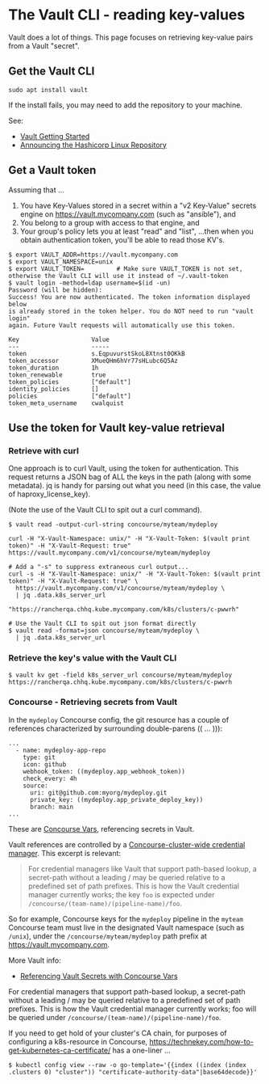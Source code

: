 # The Vault CLI - reading key-values

Vault does a lot of things.  This page focuses on retrieving key-value pairs from a Vault "secret".

## Get the Vault CLI
```
sudo apt install vault
```
If the install fails, you may need to add the repository to your machine.

See:
- [Vault Getting Started](https://learn.hashicorp.com/tutorials/vault/getting-started-install)
- [Announcing the Hashicorp Linux Repository](https://www.hashicorp.com/blog/announcing-the-hashicorp-linux-repository)

## Get a Vault token
Assuming that ...

1. You have Key-Values stored in a secret within a "v2 Key-Value" secrets engine on https://vault.mycompany.com (such as "ansible"), and
1. You belong to a group with access to that engine, and
1. Your group's policy lets you at least "read" and "list",
...then when you obtain authentication token, you'll be able to read those KV's.

```
$ export VAULT_ADDR=https://vault.mycompany.com
$ export VAULT_NAMESPACE=unix
$ export VAULT_TOKEN=         # Make sure VAULT_TOKEN is not set, otherwise the Vault CLI will use it instead of ~/.vault-token
$ vault login -method=ldap username=$(id -un)
Password (will be hidden):
Success! You are now authenticated. The token information displayed below
is already stored in the token helper. You do NOT need to run "vault login"
again. Future Vault requests will automatically use this token.

Key                    Value
---                    -----
token                  s.EqpuvurstSkoL8Xtnst0OKkB
token_accessor         XMueQHm6hVr77sHLubc6Q5Az
token_duration         1h
token_renewable        true
token_policies         ["default"]
identity_policies      []
policies               ["default"]
token_meta_username    cwalquist
```

## Use the token for Vault key-value retrieval
### Retrieve with curl
One approach is to curl Vault, using the token for authentication.  This request returns a JSON bag of ALL the keys in the path (along with some metadata). jq is handy for parsing out what you need (in this case, the value of haproxy_license_key).

(Note the use of the Vault CLI to spit out a curl command).

```
$ vault read -output-curl-string concourse/myteam/mydeploy

curl -H "X-Vault-Namespace: unix/" -H "X-Vault-Token: $(vault print token)" -H "X-Vault-Request: true" https://vault.mycompany.com/v1/concourse/myteam/mydeploy

# Add a "-s" to suppress extraneous curl output...
curl -s -H "X-Vault-Namespace: unix/" -H "X-Vault-Token: $(vault print token)" -H "X-Vault-Request: true" \
  https://vault.mycompany.com/v1/concourse/myteam/mydeploy \
  | jq .data.k8s_server_url

"https://rancherqa.chhq.kube.mycompany.com/k8s/clusters/c-pwwrh"
```


```
# Use the Vault CLI to spit out json format directly
$ vault read -format=json concourse/myteam/mydeploy \
  | jq .data.k8s_server_url
```

### Retrieve the key's value with the Vault CLI

```
$ vault kv get -field k8s_server_url concourse/myteam/mydeploy
https://rancherqa.chhq.kube.mycompany.com/k8s/clusters/c-pwwrh
```


### Concourse - Retrieving secrets from Vault
In the `mydeploy` Concourse config, the git resource has a couple of references characterized by surrounding double-parens (( ... ))):
```
...
  - name: mydeploy-app-repo
    type: git
    icon: github
    webhook_token: ((mydeploy.app_webhook_token))
    check_every: 4h
    source:
      uri: git@github.com:myorg/mydeploy.git
      private_key: ((mydeploy.app_private_deploy_key))
      branch: main
...
```
These are [Concourse Vars](https://concourse-ci.org/vars.html#var-syntax), referencing secrets in Vault.

Vault references are controlled by a [Concourse-cluster-wide credential manager](https://concourse-ci.org/vars.html#cluster-wide-credential-manager).  This excerpt is relevant:

> For credential managers like Vault that support path-based lookup, a secret-path without a leading / may be queried relative to a predefined set of path prefixes. This is how the Vault credential manager currently works; the key `foo` is expected under `/concourse/(team-name)/(pipeline-name)/foo`.

So for example, Concourse keys for the `mydeploy` pipeline in the `myteam` Concourse team must live in the designated Vault namespace (such as `/unix`), under the `/concourse/myteam/mydeploy` path prefix at https://vault.mycompany.com.

More Vault info:
- [Referencing Vault Secrets with Concourse Vars](https://concourse-ci.org/vars.html#var-syntax)

For credential managers that support path-based lookup, a secret-path without a leading / may be queried relative to a predefined set of path prefixes. This is how the Vault credential manager currently works; foo will be queried under `/concourse/(team-name)/(pipeline-name)/foo`.

If you need to get hold of your cluster's CA chain, for purposes of configuring a k8s-resource in Concourse, https://technekey.com/how-to-get-kubernetes-ca-certificate/ has a one-liner ...
```
$ kubectl config view --raw -o go-template='{{index ((index (index .clusters 0) "cluster")) "certificate-authority-data"|base64decode}}'
```
